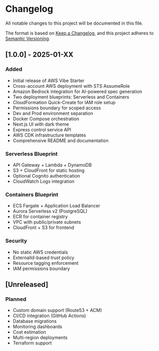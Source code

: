 # Changelog

All notable changes to this project will be documented in this file.

The format is based on [Keep a Changelog](https://keepachangelog.com/en/1.0.0/),
and this project adheres to [Semantic Versioning](https://semver.org/spec/v2.0.0.html).

## [1.0.0] - 2025-01-XX

### Added
- Initial release of AWS Vibe Starter
- Cross-account AWS deployment with STS AssumeRole
- Amazon Bedrock integration for AI-powered spec generation
- Two deployment blueprints: Serverless and Containers
- CloudFormation Quick-Create for IAM role setup
- Permissions boundary for scoped access
- Dev and Prod environment separation
- Docker Compose orchestration
- Next.js UI with dark theme
- Express control service API
- AWS CDK infrastructure templates
- Comprehensive README and documentation

### Serverless Blueprint
- API Gateway + Lambda + DynamoDB
- S3 + CloudFront for static hosting
- Optional Cognito authentication
- CloudWatch Logs integration

### Containers Blueprint
- ECS Fargate + Application Load Balancer
- Aurora Serverless v2 (PostgreSQL)
- ECR for container registry
- VPC with public/private subnets
- CloudFront + S3 for frontend

### Security
- No static AWS credentials
- ExternalId-based trust policy
- Resource tagging enforcement
- IAM permissions boundary

## [Unreleased]

### Planned
- Custom domain support (Route53 + ACM)
- CI/CD integration (GitHub Actions)
- Database migrations
- Monitoring dashboards
- Cost estimation
- Multi-region deployments
- Terraform support
